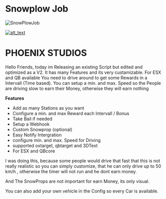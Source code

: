 # Snowplow Job
![SnowPlowJob](https://github.com/Ph-o-e-n-ix/phoenix_snowplowjob/assets/119653707/77b0fe0c-2bfc-41e2-adc3-01c1422545c4)

[<img alt="alt_text"  src="https://i.imgur.com/yRsZ96F.png" />](https://discord.gg/CUXK7CWx3P)

<h1> PHOENIX STUDIOS </h1>

Hello Friends, today im Releasing an existing Script but edited and optimized as a V2. 
It has many Features and its very custamizable. For ESX and QB available
You need to drive around to get some Rewards in a Intervall (Time based). 
You can setup a min. and max. Speed so the People are driving slow to earn their Money, otherwise they will earn nothing

**Features**

* Add as many Stations as you want
* Configure a min. and max Reward each Intervall / Bonus
* Take Bail if needed
* Setup a Webhook
* Custom Snowprop (optional)
* Easy Notify Intergration
* configure min. and max. Speed for Driving
* supported oxtarget, qbtarget and 3DText
* For ESX and QBcore

I was doing this, because some people would drive that fast that this is not really realistic so you can simply
customize, that he can only drive up to 50 km/h , otherwise the timer will not run and he dont earn money.

And The SnowProps are not important for earn Money, its only visual.

You can also add your own vehicle in the Config so every Car is available.
